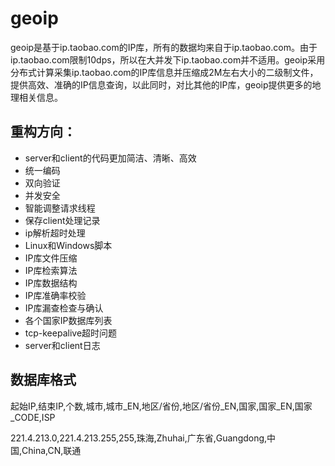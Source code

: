 geoip
=====

geoip是基于ip.taobao.com的IP库，所有的数据均来自于ip.taobao.com。由于ip.taobao.com限制10dps，所以在大并发下ip.taobao.com并不适用。geoip采用分布式计算采集ip.taobao.com的IP库信息并压缩成2M左右大小的二级制文件，提供高效、准确的IP信息查询，以此同时，对比其他的IP库，geoip提供更多的地理相关信息。

## 重构方向：

* server和client的代码更加简洁、清晰、高效
* 统一编码
* 双向验证
* 并发安全
* 智能调整请求线程
* 保存client处理记录
* ip解析超时处理
* Linux和Windows脚本
* IP库文件压缩
* IP库检索算法
* IP库数据结构
* IP库准确率校验
* IP库漏查检查与确认
* 各个国家IP数据库列表
* tcp-keepalive超时问题
* server和client日志

## 数据库格式

起始IP,结束IP,个数,城市,城市\_EN,地区/省份,地区/省份\_EN,国家,国家\_EN,国家\_CODE,ISP

221.4.213.0,221.4.213.255,255,珠海,Zhuhai,广东省,Guangdong,中国,China,CN,联通
